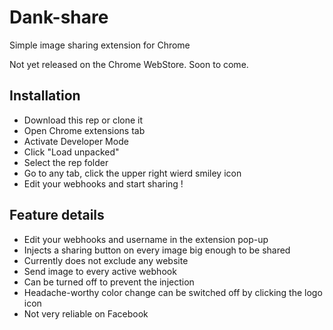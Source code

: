 # Dank-share

Simple image sharing extension for Chrome

Not yet released on the Chrome WebStore. Soon to come.

## Installation
- Download this rep or clone it
- Open Chrome extensions tab
- Activate Developer Mode
- Click "Load unpacked"
- Select the rep folder
- Go to any tab, click the upper right wierd smiley icon
- Edit your webhooks and start sharing !

## Feature details
- Edit your webhooks and username in the extension pop-up
- Injects a sharing button on every image big enough to be shared
- Currently does not exclude any website
- Send image to every active webhook
- Can be turned off to prevent the injection
- Headache-worthy color change can be switched off by clicking the logo icon
- Not very reliable on Facebook
